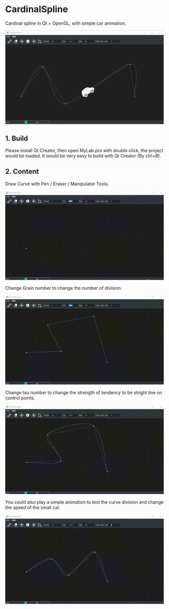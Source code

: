# CardinalSpline
Cardinal spline in Qt + OpenGL, with simple car animation.



  ![image](https://github.com/SuikaSibyl/CardinalSpline/blob/main/figs/capture.png)


## 1. Build

Please install Qt Creator, then open MyLab.pro with double click, the project would be loaded. It would be very easy to build with Qt Creator (By ctrl+B).

## 2. Content

Draw Curve with Pen / Eraser / Manipulator Tools.



  ![image](https://github.com/SuikaSibyl/CardinalSpline/blob/main/figs/drawcurve.gif)



Change Grain number to change the number of division.



  ![image](https://github.com/SuikaSibyl/CardinalSpline/blob/main/figs/changefrag.gif)



Change tau number to change the strength of tendency to be stright line on control points.



  ![image](https://github.com/SuikaSibyl/CardinalSpline/blob/main/figs/changetau.gif)



You could also play a simple animation to test the curve division and change the speed of the small car.



  ![image](https://github.com/SuikaSibyl/CardinalSpline/blob/main/figs/animation.gif)
